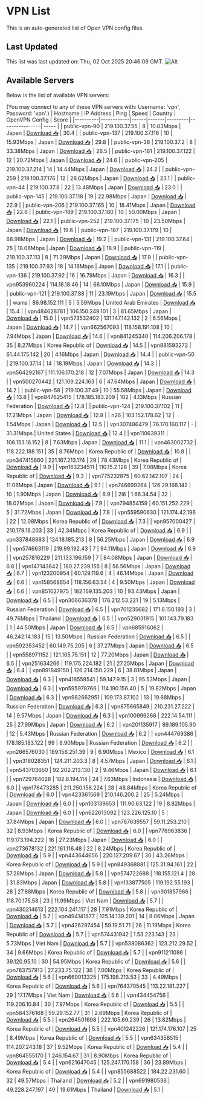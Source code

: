 # VPN List

This is an auto-generated list of Open VPN config files.

## Last Updated

This list was last updated on: Thu, 02 Oct 2025 20:46:09 GMT.
![Alt](https://repobeats.axiom.co/api/embed/186b98318ef1479477931607c1ad7d823f12451f.svg "Repobeats analytics image")

## Available Servers

Below is the list of available VPN servers:

(You may connect to any of these VPN servers with: Username: 'vpn', Password: 'vpn'.)
| Hostname | IP Address | Ping | Speed | Country | OpenVPN Config | Score |
|----------|------------|------|-------|---------|----------------| ----- |
| public-vpn-90 | 219.100.37.55 | 8 | 10.83Mbps | Japan | [Download 📥](./configs/server_0_JP.ovpn) | 30.4 |
| public-vpn-137 | 219.100.37.116 | 10 | 15.93Mbps | Japan | [Download 📥](./configs/server_1_JP.ovpn) | 29.8 |
| public-vpn-38 | 219.100.37.2 | 8 | 33.38Mbps | Japan | [Download 📥](./configs/server_2_JP.ovpn) | 26.5 |
| public-vpn-161 | 219.100.37.122 | 12 | 20.72Mbps | Japan | [Download 📥](./configs/server_3_JP.ovpn) | 24.6 |
| public-vpn-205 | 219.100.37.214 | 14 | 14.44Mbps | Japan | [Download 📥](./configs/server_4_JP.ovpn) | 24.2 |
| public-vpn-259 | 219.100.37.176 | 12 | 28.62Mbps | Japan | [Download 📥](./configs/server_5_JP.ovpn) | 23.1 |
| public-vpn-44 | 219.100.37.8 | 22 | 13.48Mbps | Japan | [Download 📥](./configs/server_6_JP.ovpn) | 23.0 |
| public-vpn-145 | 219.100.37.118 | 19 | 22.98Mbps | Japan | [Download 📥](./configs/server_7_JP.ovpn) | 22.9 |
| public-vpn-206 | 219.100.37.165 | 10 | 18.41Mbps | Japan | [Download 📥](./configs/server_8_JP.ovpn) | 22.6 |
| public-vpn-189 | 219.100.37.180 | 10 | 50.00Mbps | Japan | [Download 📥](./configs/server_9_JP.ovpn) | 22.1 |
| public-vpn-252 | 219.100.37.175 | 10 | 23.50Mbps | Japan | [Download 📥](./configs/server_10_JP.ovpn) | 19.6 |
| public-vpn-187 | 219.100.37.179 | 10 | 68.98Mbps | Japan | [Download 📥](./configs/server_11_JP.ovpn) | 19.2 |
| public-vpn-131 | 219.100.37.64 | 25 | 18.06Mbps | Japan | [Download 📥](./configs/server_12_JP.ovpn) | 18.9 |
| public-vpn-119 | 219.100.37.113 | 8 | 71.29Mbps | Japan | [Download 📥](./configs/server_13_JP.ovpn) | 17.9 |
| public-vpn-135 | 219.100.37.93 | 18 | 14.16Mbps | Japan | [Download 📥](./configs/server_14_JP.ovpn) | 17.1 |
| public-vpn-136 | 219.100.37.92 | 16 | 16.79Mbps | Japan | [Download 📥](./configs/server_15_JP.ovpn) | 16.3 |
| vpn953960224 | 114.16.18.46 | 14 | 66.10Mbps | Japan | [Download 📥](./configs/server_16_JP.ovpn) | 15.9 |
| public-vpn-121 | 219.100.37.88 | 11 | 23.19Mbps | Japan | [Download 📥](./configs/server_17_JP.ovpn) | 15.5 |
| wams | 86.98.152.111 | 5 | 5.59Mbps | United Arab Emirates | [Download 📥](./configs/server_18_AE.ovpn) | 15.4 |
| vpn484628781 | 106.150.249.101 | 3 | 81.65Mbps | Japan | [Download 📥](./configs/server_19_JP.ovpn) | 15.0 |
| vpn573532402 | 131.147.142.132 | 2 | 6.56Mbps | Japan | [Download 📥](./configs/server_20_JP.ovpn) | 14.7 |
| vpn662567093 | 118.158.191.108 | 10 | 7.94Mbps | Japan | [Download 📥](./configs/server_21_JP.ovpn) | 14.6 |
| vpn841245340 | 114.206.206.178 | 35 | 8.27Mbps | Korea Republic of | [Download 📥](./configs/server_22_KR.ovpn) | 14.5 |
| vpn881593272 | 61.44.175.142 | 20 | 4.16Mbps | Japan | [Download 📥](./configs/server_23_JP.ovpn) | 14.4 |
| public-vpn-50 | 219.100.37.14 | 14 | 18.19Mbps | Japan | [Download 📥](./configs/server_24_JP.ovpn) | 14.3 |
| vpn564292167 | 111.106.170.218 | 12 | 7.07Mbps | Japan | [Download 📥](./configs/server_25_JP.ovpn) | 14.3 |
| vpn500270442 | 121.109.224.163 | 6 | 47.64Mbps | Japan | [Download 📥](./configs/server_26_JP.ovpn) | 14.2 |
| public-vpn-58 | 219.100.37.49 | 10 | 55.58Mbps | Japan | [Download 📥](./configs/server_27_JP.ovpn) | 13.8 |
| vpn847625415 | 178.185.183.209 | 102 | 4.13Mbps | Russian Federation | [Download 📥](./configs/server_28_RU.ovpn) | 12.8 |
| public-vpn-124 | 219.100.37.102 | 11 | 17.21Mbps | Japan | [Download 📥](./configs/server_29_JP.ovpn) | 12.8 |
| n26 | 103.152.178.62 | 12 | 1.54Mbps | Japan | [Download 📥](./configs/server_30_JP.ovpn) | 12.5 |
| vpn307486479 | 76.170.160.117 | - | 31.31Mbps | United States | [Download 📥](./configs/server_31_US.ovpn) | 12.4 |
| vpn110639311 | 106.153.16.152 | 8 | 7.63Mbps | Japan | [Download 📥](./configs/server_32_JP.ovpn) | 11.1 |
| vpn463002732 | 118.222.188.151 | 35 | 8.76Mbps | Korea Republic of | [Download 📥](./configs/server_33_KR.ovpn) | 10.8 |
| vpn347415860 | 221.167.213.174 | 29 | 78.43Mbps | Korea Republic of | [Download 📥](./configs/server_34_KR.ovpn) | 9.9 |
| vpn163234511 | 110.15.2.128 | 39 | 7.08Mbps | Korea Republic of | [Download 📥](./configs/server_35_KR.ovpn) | 9.3 |
| vpn775232875 | 60.62.142.107 | 24 | 11.06Mbps | Japan | [Download 📥](./configs/server_36_JP.ovpn) | 9.1 |
| vpn746699264 | 126.29.168.142 | 10 | 1.90Mbps | Japan | [Download 📥](./configs/server_37_JP.ovpn) | 8.9 |
| 2i6 | 1.66.34.54 | 32 | 18.02Mbps | Japan | [Download 📥](./configs/server_38_JP.ovpn) | 7.9 |
| vpn794854159 | 60.151.252.229 | 5 | 31.72Mbps | Japan | [Download 📥](./configs/server_39_JP.ovpn) | 7.8 |
| vpn559590630 | 121.174.42.196 | 22 | 12.08Mbps | Korea Republic of | [Download 📥](./configs/server_40_KR.ovpn) | 7.3 |
| vpn957000427 | 210.179.16.203 | 33 | 42.34Mbps | Korea Republic of | [Download 📥](./configs/server_41_KR.ovpn) | 6.9 |
| vpn337848883 | 124.18.185.213 | 8 | 56.25Mbps | Japan | [Download 📥](./configs/server_42_JP.ovpn) | 6.9 |
| vpn574663119 | 219.99.192.43 | 7 | 94.11Mbps | Japan | [Download 📥](./configs/server_43_JP.ovpn) | 6.9 |
| vpn257816229 | 211.133.196.159 | 7 | 84.08Mbps | Japan | [Download 📥](./configs/server_44_JP.ovpn) | 6.8 |
| vpn147143642 | 180.27.239.155 | 8 | 56.56Mbps | Japan | [Download 📥](./configs/server_45_JP.ovpn) | 6.7 |
| vpn123200954 | 60.129.119.6 | 4 | 46.14Mbps | Japan | [Download 📥](./configs/server_46_JP.ovpn) | 6.6 |
| vpn158568654 | 118.156.63.54 | 4 | 9.50Mbps | Japan | [Download 📥](./configs/server_47_JP.ovpn) | 6.6 |
| vpn851027975 | 182.169.135.203 | 10 | 93.43Mbps | Japan | [Download 📥](./configs/server_48_JP.ovpn) | 6.5 |
| vpn306636378 | 176.212.53.221 | 19 | 5.13Mbps | Russian Federation | [Download 📥](./configs/server_49_RU.ovpn) | 6.5 |
| vpn701235682 | 171.6.150.193 | 3 | 49.76Mbps | Thailand | [Download 📥](./configs/server_50_TH.ovpn) | 6.5 |
| vpn529031915 | 101.143.79.183 | 1 | 44.50Mbps | Japan | [Download 📥](./configs/server_51_JP.ovpn) | 6.5 |
| vpn685916062 | 46.242.14.183 | 15 | 13.50Mbps | Russian Federation | [Download 📥](./configs/server_52_RU.ovpn) | 6.5 |
| vpn592353452 | 60.149.75.205 | 6 | 37.27Mbps | Japan | [Download 📥](./configs/server_53_JP.ovpn) | 6.5 |
| vpn558971152 | 121.105.75.151 | 12 | 77.20Mbps | Japan | [Download 📥](./configs/server_54_JP.ovpn) | 6.5 |
| vpn251634266 | 119.175.224.182 | 21 | 27.25Mbps | Japan | [Download 📥](./configs/server_55_JP.ovpn) | 6.4 |
| vpn891849150 | 126.214.150.229 | 6 | 38.81Mbps | Japan | [Download 📥](./configs/server_56_JP.ovpn) | 6.3 |
| vpn418558541 | 59.147.9.15 | 3 | 95.53Mbps | Japan | [Download 📥](./configs/server_57_JP.ovpn) | 6.3 |
| vpn595978766 | 114.190.156.40 | 5 | 19.82Mbps | Japan | [Download 📥](./configs/server_58_JP.ovpn) | 6.3 |
| vpn982662951 | 109.173.87.102 | 13 | 19.68Mbps | Russian Federation | [Download 📥](./configs/server_59_RU.ovpn) | 6.3 |
| vpn875665849 | 210.231.27.222 | 14 | 9.57Mbps | Japan | [Download 📥](./configs/server_60_JP.ovpn) | 6.3 |
| vpn100999266 | 222.14.54.111 | 25 | 27.99Mbps | Japan | [Download 📥](./configs/server_61_JP.ovpn) | 6.2 |
| vpn201135917 | 89.189.105.90 | 12 | 5.43Mbps | Russian Federation | [Download 📥](./configs/server_62_RU.ovpn) | 6.2 |
| vpn444769386 | 178.185.183.122 | 99 | 8.90Mbps | Russian Federation | [Download 📥](./configs/server_63_RU.ovpn) | 6.2 |
| vpn266576030 | 189.156.251.39 | 9 | 6.90Mbps | Mexico | [Download 📥](./configs/server_64_MX.ovpn) | 6.1 |
| vpn318028351 | 124.211.203.3 | 8 | 4.57Mbps | Japan | [Download 📥](./configs/server_65_JP.ovpn) | 6.1 |
| vpn543703650 | 92.202.213.130 | 2 | 9.46Mbps | Japan | [Download 📥](./configs/server_66_JP.ovpn) | 6.1 |
| vpn729764028 | 182.8.194.114 | 24 | 7.63Mbps | Indonesia | [Download 📥](./configs/server_67_ID.ovpn) | 6.0 |
| vpn176473285 | 211.250.158.224 | 28 | 48.84Mbps | Korea Republic of | [Download 📥](./configs/server_68_KR.ovpn) | 6.0 |
| vpn423361569 | 210.146.200.2 | 25 | 5.24Mbps | Japan | [Download 📥](./configs/server_69_JP.ovpn) | 6.0 |
| vpn103139653 | 111.90.63.122 | 19 | 8.82Mbps | Japan | [Download 📥](./configs/server_70_JP.ovpn) | 6.0 |
| vpn622613092 | 123.226.125.10 | 5 | 37.84Mbps | Japan | [Download 📥](./configs/server_71_JP.ovpn) | 6.0 |
| vpn767639557 | 59.11.253.210 | 32 | 8.93Mbps | Korea Republic of | [Download 📥](./configs/server_72_KR.ovpn) | 6.0 |
| vpn778963836 | 119.173.194.222 | 16 | 27.23Mbps | Japan | [Download 📥](./configs/server_73_JP.ovpn) | 6.0 |
| vpn273678132 | 221.161.116.48 | 22 | 8.24Mbps | Korea Republic of | [Download 📥](./configs/server_74_KR.ovpn) | 5.9 |
| vpn443644656 | 220.127.209.67 | 30 | 43.26Mbps | Korea Republic of | [Download 📥](./configs/server_75_KR.ovpn) | 5.9 |
| vpn849368881 | 125.31.94.161 | 22 | 57.28Mbps | Japan | [Download 📥](./configs/server_76_JP.ovpn) | 5.8 |
| vpn574722688 | 118.155.121.4 | 28 | 31.83Mbps | Japan | [Download 📥](./configs/server_77_JP.ovpn) | 5.8 |
| vpn133877505 | 119.192.55.193 | 28 | 27.88Mbps | Korea Republic of | [Download 📥](./configs/server_78_KR.ovpn) | 5.8 |
| vpn901857966 | 118.70.175.58 | 23 | 11.99Mbps | Viet Nam | [Download 📥](./configs/server_79_VN.ovpn) | 5.7 |
| vpn430214613 | 222.104.241.117 | 28 | 7.91Mbps | Korea Republic of | [Download 📥](./configs/server_80_KR.ovpn) | 5.7 |
| vpn494141877 | 125.14.139.201 | 14 | 8.06Mbps | Japan | [Download 📥](./configs/server_81_JP.ovpn) | 5.7 |
| vpn426297454 | 59.19.51.71 | 26 | 11.19Mbps | Korea Republic of | [Download 📥](./configs/server_82_KR.ovpn) | 5.7 |
| vpn574431942 | 1.53.223.143 | 23 | 5.73Mbps | Viet Nam | [Download 📥](./configs/server_83_VN.ovpn) | 5.7 |
| vpn538086362 | 123.212.29.52 | 34 | 9.66Mbps | Korea Republic of | [Download 📥](./configs/server_84_KR.ovpn) | 5.7 |
| vpn911211086 | 39.120.95.10 | 30 | 54.95Mbps | Korea Republic of | [Download 📥](./configs/server_85_KR.ovpn) | 5.6 |
| vpn783757913 | 27.233.75.122 | 36 | 7.00Mbps | Korea Republic of | [Download 📥](./configs/server_86_KR.ovpn) | 5.6 |
| vpn669013325 | 175.198.213.53 | 33 | 4.49Mbps | Korea Republic of | [Download 📥](./configs/server_87_KR.ovpn) | 5.6 |
| vpn764370545 | 113.22.181.227 | 29 | 17.17Mbps | Viet Nam | [Download 📥](./configs/server_88_VN.ovpn) | 5.6 |
| vpn434454756 | 119.206.10.84 | 30 | 7.97Mbps | Korea Republic of | [Download 📥](./configs/server_89_KR.ovpn) | 5.5 |
| vpn584376168 | 59.29.152.77 | 31 | 2.69Mbps | Korea Republic of | [Download 📥](./configs/server_90_KR.ovpn) | 5.5 |
| vpn264501698 | 222.105.69.239 | 26 | 13.82Mbps | Korea Republic of | [Download 📥](./configs/server_91_KR.ovpn) | 5.5 |
| vpn401242226 | 121.174.176.107 | 25 | 8.49Mbps | Korea Republic of | [Download 📥](./configs/server_92_KR.ovpn) | 5.5 |
| vpn634358515 | 114.207.243.18 | 37 | 9.52Mbps | Korea Republic of | [Download 📥](./configs/server_93_KR.ovpn) | 5.4 |
| vpn864555170 | 1.246.154.67 | 31 | 8.90Mbps | Korea Republic of | [Download 📥](./configs/server_94_KR.ovpn) | 5.4 |
| vpn621647045 | 125.247.170.158 | 36 | 23.89Mbps | Korea Republic of | [Download 📥](./configs/server_95_KR.ovpn) | 5.4 |
| vpn855688522 | 184.22.231.60 | 32 | 49.57Mbps | Thailand | [Download 📥](./configs/server_96_TH.ovpn) | 5.2 |
| vpn691980536 | 49.228.247.197 | 40 | 19.61Mbps | Thailand | [Download 📥](./configs/server_97_TH.ovpn) | 5.1 |
